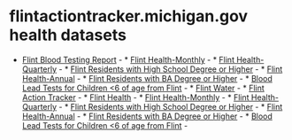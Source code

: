 # flintactiontracker.michigan.gov health datasets
* [Flint Blood Testing Report](https://flintactiontracker.michigan.gov/d/cadw-p2ei) - * [Flint Health-Monthly](https://flintactiontracker.michigan.gov/d/p7ae-skwm) - * [Flint Health-Quarterly](https://flintactiontracker.michigan.gov/d/3wqc-rpca) - * [Flint Residents with High School Degree or Higher](https://flintactiontracker.michigan.gov/d/tyqp-a5sn) - * [Flint Health-Annual](https://flintactiontracker.michigan.gov/d/dwwk-kgxc) - * [Flint Residents with BA Degree or Higher](https://flintactiontracker.michigan.gov/d/ndhw-ng5h) - * [Blood Lead Tests for Children <6 of age from Flint](https://flintactiontracker.michigan.gov/d/gebr-u59m) - * [Flint Water](https://flintactiontracker.michigan.gov/stories/s/3xvb-4es3) - * [Flint Action Tracker](https://flintactiontracker.michigan.gov/stories/s/5932-mkfc) - * [Flint Health](https://flintactiontracker.michigan.gov/stories/s/wrve-jz4s) - * [Flint Health-Monthly](https://flintactiontracker.michigan.gov/d/p7ae-skwm) - * [Flint Health-Quarterly](https://flintactiontracker.michigan.gov/d/3wqc-rpca) - * [Flint Residents with High School Degree or Higher](https://flintactiontracker.michigan.gov/d/tyqp-a5sn) - * [Flint Health-Annual](https://flintactiontracker.michigan.gov/d/dwwk-kgxc) - * [Flint Residents with BA Degree or Higher](https://flintactiontracker.michigan.gov/d/ndhw-ng5h) - * [Blood Lead Tests for Children <6 of age from Flint](https://flintactiontracker.michigan.gov/d/gebr-u59m) - 